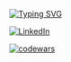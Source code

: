 [![Typing SVG](https://readme-typing-svg.herokuapp.com?font=Saira+Condensed&weight=3000&size=22&pause=1000&color=1DBCF7&background=ACFF3200&multiline=true&width=800&height=100&lines=Hi++there;My+name+is+Konstantin;I'm++QA+Automation+Engineer;(%5E-%5E))](https://git.io/typing-svg)


<a href="[linkedin-url](https://www.linkedin.com/in/yurkevichk/)">
	<img src="https://img.shields.io/badge/LinkedIn-blue?style=for-the-badge&logo=linkedin&logoColor=white" alt="LinkedIn"/>
</a>

[![codewars](https://www.codewars.com/users/KonstantsinYurkevich/badges/micro)](https://www.codewars.com/users/KonstantsinYurkevich) 

<!--
**KonstantsinYurkevich/KonstantsinYurkevich** is a ✨ _special_ ✨ repository because its `README.md` (this file) appears on your GitHub profile.

Here are some ideas to get you started:

- 🔭 I’m currently working on ...
- 🌱 I’m currently learning ...
- 👯 I’m looking to collaborate on ...
- 🤔 I’m looking for help with ...
- 💬 Ask me about ...
- 📫 How to reach me: ...
- 😄 Pronouns: ...
- ⚡ Fun fact: ...
-->
